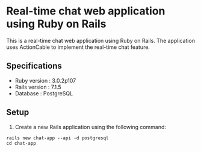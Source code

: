 # Real-time chat web application using Ruby on Rails

This is a real-time chat web application using Ruby on Rails. The application uses ActionCable to implement the real-time chat feature.

## Specifications

* Ruby version : 3.0.2p107
* Rails version : 7.1.5
* Database : PostgreSQL

## Setup

1. Create a new Rails application using the following command:
```
rails new chat-app --api -d postgresql
cd chat-app
```
